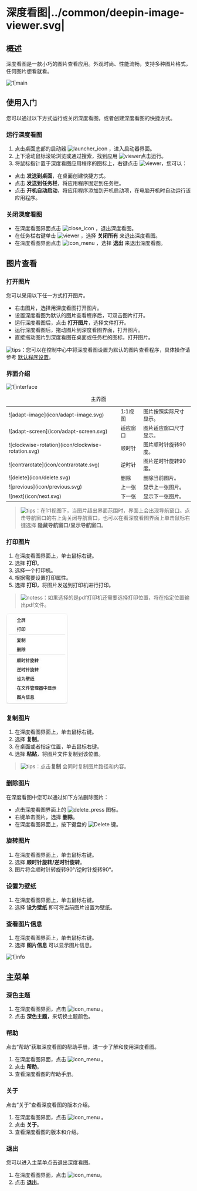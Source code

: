 # 深度看图|../common/deepin-image-viewer.svg|

## 概述


深度看图是一款小巧的图片查看应用。外观时尚、性能流畅，支持多种图片格式，任何图片想看就看。

![1|main](jpg/main.jpg)

## 使用入门

您可以通过以下方式运行或关闭深度看图，或者创建深度看图的快捷方式。

### 运行深度看图

1. 点击桌面底部的启动器 ![launcher_icon](icon/launcher_icon.svg) ，进入启动器界面。
2. 上下滚动鼠标滚轮浏览或通过搜索，找到应用 ![viewer](icon/deepin-image-viewer.svg)点击运行。
3. 将鼠标指针置于深度看图应用程序的图标上，右键点击 ![viewer](icon/deepin-image-viewer.svg)，您可以：
 - 点击 **发送到桌面**，在桌面创建快捷方式。
 - 点击 **发送到任务栏**，将应用程序固定到任务栏。
 - 点击 **开机自动启动**，将应用程序添加到开机启动项，在电脑开机时自动运行该应用程序。


### 关闭深度看图

- 在深度看图界面点击  ![close_icon](icon/close_icon.svg) ，退出深度看图。
- 在任务栏右键单击 ![viewer](icon/deepin-image-viewer.svg) ，选择 **关闭所有** 来退出深度看图。
- 在深度看图界面点击 ![icon_menu](icon/icon_menu.svg) ，选择 **退出** 来退出深度看图。

## 图片查看

### 打开图片
您可以采用以下任一方式打开图片。
- 右击图片，选择用深度看图打开图片。
- 设置深度看图为默认的图片查看程序后，可双击图片打开。
- 运行深度看图后，点击 **打开图片**，选择文件打开。
- 运行深度看图后，拖动图片到深度看图界面，打开图片。
- 直接拖动图片到深度看图在桌面或任务栏的图标，打开图片。

![tips](icon/tips.svg)：您可以在控制中心中将深度看图设置为默认的图片查看程序，具体操作请参考 [默认程序设置](dman:///dde#默认程序设置)。

### 界面介绍

![1|interface](jpg/interface.jpg)


<table class="block1">
    <caption>主界面</caption>
    <tbody>
    	<tr>
            <td> ![adapt-image](icon/adapt-image.svg) </td>
            <td>1:1视图</td>
            <td>图片按照实际尺寸显示。</td>
        </tr>
    	<tr>
            <td> ![adapt-screen](icon/adapt-screen.svg) </td>
            <td>适应窗口</td>
            <td>图片适应窗口尺寸显示。</td>
        </tr>
    	<tr>
            <td> ![clockwise-rotation](icon/clockwise-rotation.svg) </td>
            <td>顺时针</td>
            <td>图片顺时针旋转90度。</td>
        </tr>
    	<tr>
            <td> ![contrarotate](icon/contrarotate.svg) </td>
            <td>逆时针</td>
            <td>图片逆时针旋转90度。</td>
        </tr>
    	<tr>
            <td> ![delete](icon/delete.svg) </td>
            <td>删除</td>
            <td>删除当前图片。</td>
        </tr>
        <tr>
            <td> ![previous](icon/previous.svg) </td>
            <td>上一张</td>
            <td>显示上一张图片。</td>
        </tr>
    	<tr>
            <td> ![next](icon/next.svg) </td>
            <td>下一张</td>
            <td>显示下一张图片。</td>
        </tr>
    </tbody>
</table>

> ![tips](icon/tips.svg)：在1:1视图下，当图片超出界面范围时，界面上会出现导航窗口。点击导航窗口的右上角关闭导航窗口，也可以在看深度看图界面上单击鼠标右键选择 **隐藏导航窗口/显示导航窗口**。


### 打印图片

1. 在深度看图界面上，单击鼠标右键。
2. 选择 **打印**。
3. 选择一个打印机。
4. 根据需要设置打印属性。
5. 选择 **打印**，将图片发送到打印机进行打印。

> ![notess](icon/notes.svg)：如果选择的是pdf打印机还需要选择打印位置，将在指定位置输出pdf文件。

![0|menu](jpg/menu.jpg)

### 复制图片

1. 在深度看图界面上，单击鼠标右键。
2. 选择 **复制**。
3. 在桌面或者指定位置，单击鼠标右键。
4. 选择 **粘贴**，将图片文件复制到该位置。

> ![tips](icon/tips.svg)：点击**复制** 会同时复制图片路径和内容。

### 删除图片

在深度看图中您可以通过如下方法删除图片：

- 点击深度看图界面上的 ![delete_press](icon/delete.svg)  图标。
- 右键单击图片，选择 **删除**。
- 在深度看图界面上，按下键盘的 ![Delete](icon/Delete.svg)  键。

### 旋转图片

1. 在深度看图界面上，单击鼠标右键。
2. 选择 **顺时针旋转/逆时针旋转**。
3. 图片将会顺时针转旋转90°/逆时针旋转90°。

### 设置为壁纸

1. 在深度看图界面上，单击鼠标右键。
2. 选择 **设为壁纸** 即可将当前图片设置为壁纸。


### 查看图片信息

1. 在深度看图界面上，单击鼠标右键。
2. 选择 **图片信息** 可以显示图片信息。

![1|info](jpg/info.jpg)



## 主菜单

### 深色主题

1. 在深度看图界面，点击  ![icon_menu](icon/icon_menu.svg) 。
2. 点击 **深色主题**，来切换主题颜色。

### 帮助

点击“帮助”获取深度看图的帮助手册，进一步了解和使用深度看图。

1. 在深度看图界面，点击  ![icon_menu](icon/icon_menu.svg) 。
2. 点击 **帮助**。
3. 查看深度看图的帮助手册。

### 关于

点击“关于”查看深度看图的版本介绍。

1. 在深度看图界面，点击  ![icon_menu](icon/icon_menu.svg) 。
2. 点击 **关于**。
3. 查看深度看图的版本和介绍。

### 退出

您可以进入主菜单点击退出深度看图。

1. 在深度看图界面，点击 ![icon_menu](icon/icon_menu.svg)。
2. 点击 **退出**。
